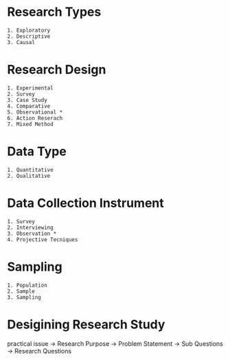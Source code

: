 # Research Types
    1. Exploratory
    2. Descriptive
    3. Causal
# Research Design
    1. Experimental
    2. Survey
    3. Case Study
    4. Comparative
    5. Observational * 
    6. Action Reserach
    7. Mixed Method

# Data Type
    1. Quantitative
    2. Qualitative

# Data Collection Instrument
    1. Survey
    2. Interviewing
    3. Observation *
    4. Projective Tecniques

# Sampling
    1. Population
    2. Sample
    3. Sampling

# Desigining Research Study 
 practical issue -> Research Purpose -> Problem Statement -> Sub Questions -> Research Questions 
